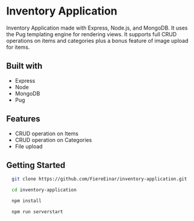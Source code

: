 # Inventory Application

Inventory Application made with Express, Node.js, and MongoDB. It uses the Pug templating engine for rendering views. It supports full CRUD operations on items and categories plus a bonus feature of image upload for items.

## Built with

- Express
- Node
- MongoDB
- Pug

## Features

- CRUD operation on Items
- CRUD operation on Categories
- File upload

## Getting Started

```bash
  git clone https://github.com/FiereEinar/inventory-application.git
```

```bash
  cd inventory-application
```

```bash
  npm install
```

```bash
  npm run serverstart
```
